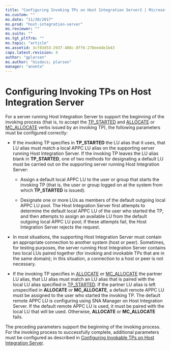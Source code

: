 ```yaml
---
title: "Configuring Invoking TPs on Host Integration Server2 | Microsoft Docs"
ms.custom: ""
ms.date: "11/30/2017"
ms.prod: "host-integration-server"
ms.reviewer: ""
ms.suite: ""
ms.tgt_pltfrm: ""
ms.topic: "article"
ms.assetid: 3cf83d53-2937-408c-8ff6-278ee4de1b43
caps.latest.revision: 4
author: "gplarsen"
ms.author: "hisdocs; plarsen"
manager: "anneta"
---
```

# Configuring Invoking TPs on Host Integration Server
For a server running Host Integration Server to support the beginning of the invoking process (that is, to accept the [TP_STARTED](./tp-started2.md) and [ALLOCATE](./allocate2.md) or [MC_ALLOCATE](./mc-allocate2.md) verbs issued by an invoking TP), the following parameters must be configured correctly:  
  
-   If the invoking TP specifies in **TP_STARTED** the LU alias that it uses, that LU alias must match a local APPC LU alias on the supporting server running Host Integration Server. If the invoking TP leaves the LU alias blank in **TP_STARTED**, one of two methods for designating a default LU must be carried out on the supporting server running Host Integration Server:  
  
    -   Assign a default local APPC LU to the user or group that starts the invoking TP (that is, the user or group logged on at the system from which **TP_STARTED** is issued).  
  
    -   Designate one or more LUs as members of the default outgoing local APPC LU pool. The Host Integration Server first attempts to determine the default local APPC LU of the user who started the TP, and then attempts to assign an available LU from the default outgoing local APPC LU pool; if these attempts fail, the Host Integration Server rejects the request.  
  
-   In most situations, the supporting Host Integration Server must contain an appropriate connection to another system (host or peer). Sometimes, for testing purposes, the server running Host Integration Server contains two local LUs paired together (for invoking and invokable TPs that are in the same domain); in this situation, a connection to a host or peer is not necessary.  
  
-   If the invoking TP specifies in [ALLOCATE](./allocate2.md) or [MC_ALLOCATE](./mc-allocate2.md) the partner LU alias, that LU alias must match an LU alias that is paired with the local LU alias specified in [TP_STARTED](./tp-started2.md). If the partner LU alias is left unspecified in **ALLOCATE** or **MC_ALLOCATE**, a default remote APPC LU must be assigned to the user who started the invoking TP. The default remote APPC LU is configuring using SNA Manager on Host Integration Server. If the default remote APPC LU is used, it must be paired with the local LU that will be used. Otherwise, **ALLOCATE** or **MC_ALLOCATE** fails.  
  
 The preceding parameters support the beginning of the invoking process. For the invoking process to successfully complete, additional parameters must be configured as described in [Configuring Invokable TPs on Host Integration Server](../core/configuring-invokable-tps-on-host-integration-server1.md).